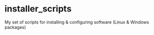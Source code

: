 # installer_scripts
My set of scripts for installing &amp; configuring software (Linux &amp; Windows packages)
